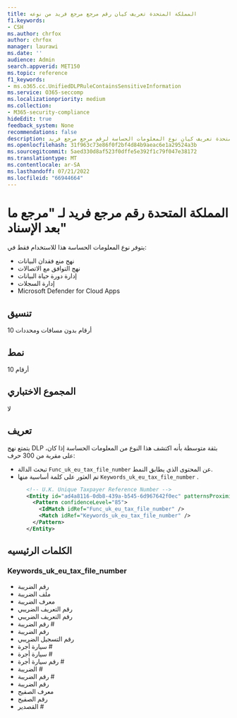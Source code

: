 ```yaml
---
title: المملكة المتحدة تعريف كيان رقم مرجع مرجع فريد من نوعه
f1.keywords:
- CSH
ms.author: chrfox
author: chrfox
manager: laurawi
ms.date: ''
audience: Admin
search.appverid: MET150
ms.topic: reference
f1_keywords:
- ms.o365.cc.UnifiedDLPRuleContainsSensitiveInformation
ms.service: O365-seccomp
ms.localizationpriority: medium
ms.collection:
- M365-security-compliance
hideEdit: true
feedback_system: None
recommendations: false
description: المملكة المتحدة تعريف كيان نوع المعلومات الحساسة لرقم مرجع مرجع فريد.
ms.openlocfilehash: 31f963c73e86f0f2bf4d84b9aeac6e1a29524a3b
ms.sourcegitcommit: 5aed330d8af523f0dffe5e392f1c79f047e38172
ms.translationtype: MT
ms.contentlocale: ar-SA
ms.lasthandoff: 07/21/2022
ms.locfileid: "66944664"
---
```

# <a name="uk-unique-taxpayer-reference-number"></a>المملكة المتحدة رقم مرجع فريد لـ "مرجع ما بعد الإسناد"

يتوفر نوع المعلومات الحساسة هذا للاستخدام فقط في:

- نهج منع فقدان البيانات
- نهج التوافق مع الاتصالات
- إدارة دورة حياة البيانات
- إدارة السجلات
- Microsoft Defender for Cloud Apps

## <a name="format"></a>تنسيق

10 أرقام بدون مسافات ومحددات

## <a name="pattern"></a>نمط

10 أرقام

## <a name="checksum"></a>المجموع الاختباري

لا

## <a name="definition"></a>تعريف

يتمتع نهج DLP بثقة متوسطة بأنه اكتشف هذا النوع من المعلومات الحساسة إذا كان، على مقربة من 300 حرف:

- تبحث الدالة `Func_uk_eu_tax_file_number` عن المحتوى الذي يطابق النمط.
- تم العثور على كلمة أساسية منها `Keywords_uk_eu_tax_file_number` .

```xml
      <!-- U.K. Unique Taxpayer Reference Number -->
      <Entity id="ad4a8116-0db8-439a-b545-6d967642f0ec" patternsProximity="300" recommendedConfidence="85">
        <Pattern confidenceLevel="85">
          <IdMatch idRef="Func_uk_eu_tax_file_number" />
          <Match idRef="Keywords_uk_eu_tax_file_number" />
        </Pattern>
      </Entity>
```

## <a name="keywords"></a>الكلمات الرئيسيه

### <a name="keywords_uk_eu_tax_file_number"></a>Keywords_uk_eu_tax_file_number

- رقم الضريبة
- ملف الضريبة
- معرف الضريبة
- رقم التعريف الضريبي
- رقم التعريف الضريبي
- رقم الضريبة #
- رقم الضريبة
- رقم التسجيل الضريبي
- سيارة أجرة #
- سيارة أجرة #
- رقم سيارة أجرة #
- الضريبة #
- رقم الضريبة #
- رقم الضريبة
- معرف الصفيح
- رقم الصفيح
- القصدير #